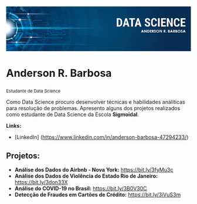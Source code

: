 <p align = "center">
  <img src = "https://github.com/AndersonBarbosa10/projetos_data_science/blob/main/banner_ds.png">
 </p>
 
# Anderson R. Barbosa
<sub> Estudante de Data Science</sub>

Como Data Science procuro desenvolver técnicas e habilidades análiticas para resolução de problemas. Apresento alguns dos projetos realizados como estudante de Data Science da Escola **Sigmoidal**.

**Links:**
* [LinkedIn] (https://www.linkedin.com/in/anderson-barbosa-47294233/)

## Projetos:

* **Análise dos Dados do Airbnb - Nova York:** https://bit.ly/3fyMu3c
* **Análise dos Dados de Violência do Estado Rio de Janeiro:** https://bit.ly/3don33X
* **Análise do COVID-19 no Brasil:** https://bit.ly/3B0V30C
*  **Detecção de Fraudes em Cartões de Crédito:** https://bit.ly/3iVuS3m
